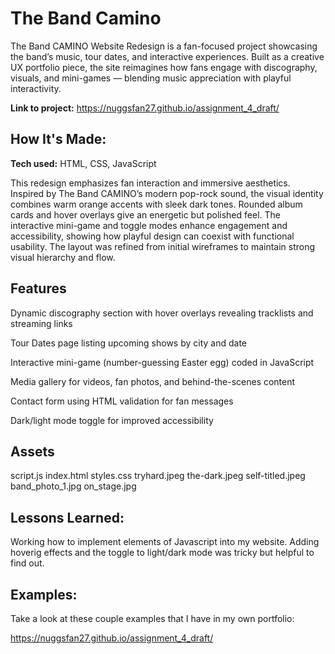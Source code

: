 # The Band Camino
The Band CAMINO Website Redesign is a fan-focused project showcasing the band’s music, tour dates, and interactive experiences. Built as a creative UX portfolio piece, the site reimagines how fans engage with discography, visuals, and mini-games — blending music appreciation with playful interactivity.

**Link to project:** https://nuggsfan27.github.io/assignment_4_draft/


## How It's Made:

**Tech used:** HTML, CSS, JavaScript

This redesign emphasizes fan interaction and immersive aesthetics. Inspired by The Band CAMINO’s modern pop-rock sound, the visual identity combines warm orange accents with sleek dark tones. Rounded album cards and hover overlays give an energetic but polished feel. The interactive mini-game and toggle modes enhance engagement and accessibility, showing how playful design can coexist with functional usability. The layout was refined from initial wireframes to maintain strong visual hierarchy and flow.

## Features


Dynamic discography section with hover overlays revealing tracklists and streaming links

Tour Dates page listing upcoming shows by city and date

Interactive mini-game (number-guessing Easter egg) coded in JavaScript

Media gallery for videos, fan photos, and behind-the-scenes content

Contact form using HTML validation for fan messages

Dark/light mode toggle for improved accessibility

## Assets

script.js
index.html
styles.css
tryhard.jpeg
the-dark.jpeg
self-titled.jpeg
band_photo_1.jpg
on_stage.jpg


## Lessons Learned:

Working how to implement elements of Javascript into my website. Adding hoverig effects and the toggle to light/dark mode was tricky but helpful to find out. 

## Examples:
Take a look at these couple examples that I have in my own portfolio:

https://nuggsfan27.github.io/assignment_4_draft/


